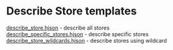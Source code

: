 # Describe Store templates

[describe_store.hjson](describe_store.hjson) - describe all stores  
[describe_specific_stores.hjson](describe_specific_stores.hjson) - describe specific stores  
[describe_store_wildcards.hjson](describe_store_wildcards.json) - describe stores using wildcard  
